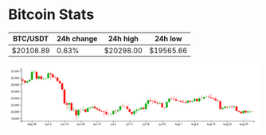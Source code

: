 # Bitcoin Stats

BTC/USDT|24h change|24h high|24h low|
|---|---|---|---|
|$20108.89|0.63%|$20298.00|$19565.66|

<img src="./chart.svg">
